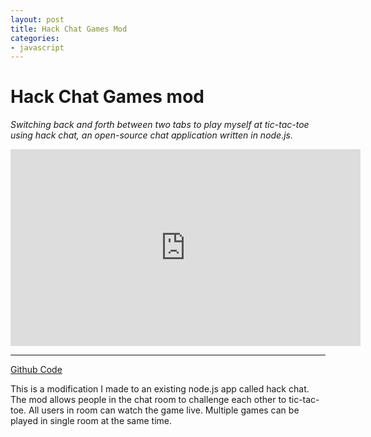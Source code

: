 ```yaml
---
layout: post
title: Hack Chat Games Mod
categories:
- javascript
---
```


# Hack Chat Games mod

_Switching back and forth between two tabs to play myself at tic-tac-toe using hack chat, an open-source chat application written in node.js._

<iframe width="560" height="315" src="https://www.youtube.com/embed/NwusOLDp60s" frameborder="0" allowfullscreen></iframe>

---

[Github Code](https://github.com/kirkins/hack.chat.games)

This is a modification I made to an existing node.js app called hack chat. The mod allows people in the chat room to
challenge each other to tic-tac-toe. All users in room can watch the game live. Multiple games can be played in single
room at the same time.
